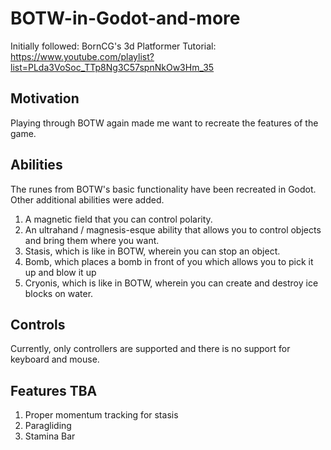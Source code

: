 # BOTW-in-Godot-and-more

Initially followed: BornCG's 3d Platformer Tutorial: https://www.youtube.com/playlist?list=PLda3VoSoc_TTp8Ng3C57spnNkOw3Hm_35

## Motivation
Playing through BOTW again made me want to recreate the features of the game.

## Abilities
The runes from BOTW's basic functionality have been recreated in Godot. Other additional abilities were added.
  1. A magnetic field that you can control polarity.
  2. An ultrahand / magnesis-esque ability that allows you to control objects and bring them where you want.
  3. Stasis, which is like in BOTW, wherein you can stop an object.
  4. Bomb, which places a bomb in front of you which allows you to pick it up and blow it up
  5. Cryonis, which is like in BOTW, wherein you can create and destroy ice blocks on water.

## Controls
Currently, only controllers are supported and there is no support for keyboard and mouse.

## Features TBA
1. Proper momentum tracking for stasis
2. Paragliding
3. Stamina Bar
